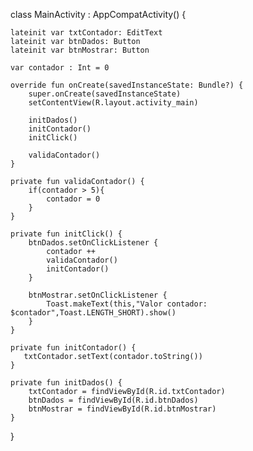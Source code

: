 
class MainActivity : AppCompatActivity() {

    lateinit var txtContador: EditText
    lateinit var btnDados: Button
    lateinit var btnMostrar: Button

    var contador : Int = 0

    override fun onCreate(savedInstanceState: Bundle?) {
        super.onCreate(savedInstanceState)
        setContentView(R.layout.activity_main)

        initDados()
        initContador()
        initClick()

        validaContador()
    }

    private fun validaContador() {
        if(contador > 5){
            contador = 0
        }
    }

    private fun initClick() {
        btnDados.setOnClickListener {
            contador ++
            validaContador()
            initContador()
        }

        btnMostrar.setOnClickListener {
            Toast.makeText(this,"Valor contador: $contador",Toast.LENGTH_SHORT).show()
        }
    }

    private fun initContador() {
       txtContador.setText(contador.toString())
    }

    private fun initDados() {
        txtContador = findViewById(R.id.txtContador)
        btnDados = findViewById(R.id.btnDados)
        btnMostrar = findViewById(R.id.btnMostrar)
    }
}
